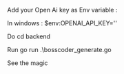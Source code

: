 Add your Open Ai key as Env variable :

In windows : $env:OPENAI_API_KEY='<key here>'

Do cd backend

Run go run .\bosscoder_generate.go

See the magic
